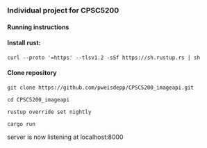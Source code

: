 ### Individual project for CPSC5200


#### Running instructions

#### Install rust:

```
curl --proto '=https' --tlsv1.2 -sSf https://sh.rustup.rs | sh
```

#### Clone repository 

```
git clone https://github.com/pweisdepp/CPSC5200_imageapi.git

cd CPSC5200_imageapi

rustup override set nightly

cargo run
```

server is now listening at localhost:8000